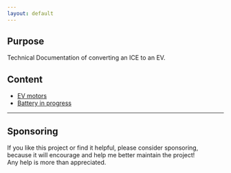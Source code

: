 ```yaml
---
layout: default
---
```


## Purpose
Technical Documentation of converting an ICE to an EV. 

## Content
* [EV motors](./evEngine.md) 
* [Battery in progress](./battery.md) 
 
***

## Sponsoring

If you like this project or find it helpful, please consider sponsoring, <br>
because it will encourage and help me better maintain the project! <br>
Any help is more than appreciated. 


